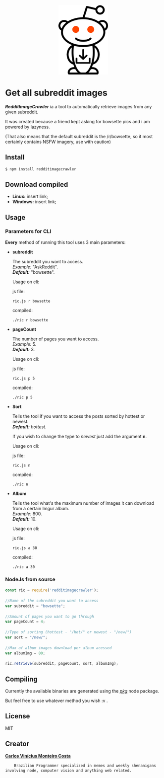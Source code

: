 <div align="center">
	<br>
	<br>
	<img width="160" src="media/logo.png" alt="RedditImageCrawler">
	<br>

</div>

# Get all subreddit images

***RedditImageCrawler*** ia a tool to automatically retrieve images from any given subreddit.

It was created because a friend kept asking for bowsette pics and i am powered by lazyness.

(That also means that the default subreddit is the /r/bowsette, so it most certainly contains NSFW imagery, use with caution)



## Install

```
$ npm install redditimagecrawler
```

## Download compiled

- **Linux:** insert link;
- **Windows:** insert link;  

## Usage


### Parameters for CLI

**Every** method of running this tool uses 3 main parameters:

- **subreddit** 
    
    The subreddit you want to access.  
    *Example:* "AskReddit".    
    ***Default:*** "bowsette".  
      
    Usage on cli:  

    js file:    
    ``` 
    ric.js r bowsette
    ```

    compiled:    
    ``` 
    ./ric r bowsette
    ```
- **pageCount** 
    
    The number of pages you want to access.  
    *Example:* 5.  
    ***Default:*** 3.  

    Usage on cli:  

    js file:    
    ``` 
    ric.js p 5
    ```

    compiled:    
    ``` 
    ./ric p 5
    ```
- **Sort** 
    
    Tells the tool if you want to access the posts sorted by hottest or newest.  
    ***Default:*** *hottest*.  

    If you wish to change the type to *newest* just add the argument **n**.

    Usage on cli:  

    js file:    
    ``` 
    ric.js n
    ```

    compiled:    
    ``` 
    ./ric n
    ```
- **Album** 
    
    Tells the tool what's the maximum number of images it can download from a certain Imgur album.  
    *Example:* 800.  
    ***Default:*** 10.  



    Usage on cli:  

    js file:    
    ``` 
    ric.js a 30
    ```

    compiled:    
    ``` 
    ./ric a 30
    ```
    

### NodeJs from source
```js
const ric = require('redditimagecrawler');

//Name of the subreddit you want to access
var subreddit = "bowsette";

//Amount of pages you want to go through
var pageCount = 4;

//Type of sorting (hottest - "/hot/" or newest - "/new/")
var sort = "/new/";

//Max of album images download per album acessed
var albumImg = 80;

ric.retrieve(subreddit, pageCount, sort, albumImg);


```

## Compiling

Currently the available binaries are generated using the [*pkg*](https://www.npmjs.com/package/pkg) node package.

But feel free to use whatever method you wish :v .

## License

MIT


## Creator
[**Carlos Vinícius Monteiro Costa**](https://github.com/Cvmcosta)  

        Brazilian Programmer specialized in memes and weekly shenanigans involving node, computer vision and anything web related.